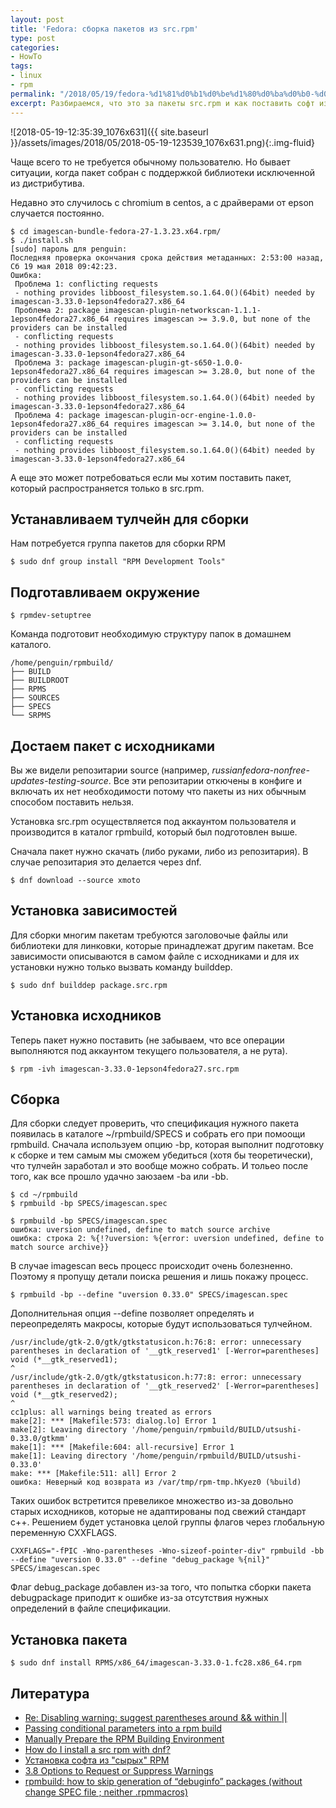 ```yaml
---
layout: post
title: 'Fedora: сборка пакетов из src.rpm'
type: post
categories:
- HowTo
tags:
- linux
- rpm
permalink: "/2018/05/19/fedora-%d1%81%d0%b1%d0%be%d1%80%d0%ba%d0%b0-%d0%bf%d0%b0%d0%ba%d0%b5%d1%82%d0%be%d0%b2-%d0%b8%d0%b7-src-rpm/"
excerpt: Разбираемся, что это за пакеты src.rpm и как поставить софт из исходников.
---
```

![2018-05-19-12:35:39_1076x631]({{ site.baseurl }}/assets/images/2018/05/2018-05-19-123539_1076x631.png){:.img-fluid}

Чаще всего то не требуется обычному пользователю. Но бывает ситуации, когда пакет собран с поддержкой библиотеки исключенной из дистрибутива.

Недавно это случилось с chromium в centos, а с драйверами от epson случается постоянно.

```shell
$ cd imagescan-bundle-fedora-27-1.3.23.x64.rpm/  
$ ./install.sh  
[sudo] пароль для penguin:  
Последняя проверка окончания срока действия метаданных: 2:53:00 назад, Сб 19 мая 2018 09:42:23.  
Ошибка:  
 Проблема 1: conflicting requests  
 - nothing provides libboost_filesystem.so.1.64.0()(64bit) needed by imagescan-3.33.0-1epson4fedora27.x86_64  
 Проблема 2: package imagescan-plugin-networkscan-1.1.1-1epson4fedora27.x86_64 requires imagescan >= 3.9.0, but none of the providers can be installed  
 - conflicting requests  
 - nothing provides libboost_filesystem.so.1.64.0()(64bit) needed by imagescan-3.33.0-1epson4fedora27.x86_64  
 Проблема 3: package imagescan-plugin-gt-s650-1.0.0-1epson4fedora27.x86_64 requires imagescan >= 3.28.0, but none of the providers can be installed  
 - conflicting requests  
 - nothing provides libboost_filesystem.so.1.64.0()(64bit) needed by imagescan-3.33.0-1epson4fedora27.x86_64  
 Проблема 4: package imagescan-plugin-ocr-engine-1.0.0-1epson4fedora27.x86_64 requires imagescan >= 3.14.0, but none of the providers can be installed  
 - conflicting requests  
 - nothing provides libboost_filesystem.so.1.64.0()(64bit) needed by imagescan-3.33.0-1epson4fedora27.x86_64
```

А еще это может потребоваться если мы хотим поставить пакет, который распространяется только в src.rpm.

<!--more-->

## Устанавливаем тулчейн для сборки

Нам потребуется группа пакетов для сборки RPM

```shell
$ sudo dnf group install "RPM Development Tools"
```

## Подготавливаем окружение

```shell
$ rpmdev-setuptree
```

Команда подготовит необходимую структуру папок в домашнем каталого.

```
/home/penguin/rpmbuild/  
├── BUILD  
├── BUILDROOT  
├── RPMS  
├── SOURCES  
├── SPECS  
└── SRPMS
```

## Достаем пакет с исходниками

Вы же видели репозитарии source (например, _russianfedora-nonfree-updates-testing-source_. Все эти репозитарии откючены в конфиге и включать их нет необходимости потому что пакеты из них обычным способом поставить нельзя.

Установка src.rpm осуществляется под аккаунтом пользователя и производится в каталог rpmbuild, который был подготовлен выше.

Сначала пакет нужно скачать (либо руками, либо из репозитария). В случае репозитария это делается через dnf.

```shell
$ dnf download --source xmoto
```

## Установка зависимостей

Для сборки многим пакетам требуются заголовочые файлы или библиотеки для линковки, которые принадлежат другим пакетам. Все зависимости описываются в самом файле с исходниками и для их установки нужно только вызвать команду builddep.

```shell
$ sudo dnf builddep package.src.rpm
```

## Установка исходников

Теперь пакет нужно поставить (не забываем, что все операции выполняются под аккаунтом текущего пользователя, а не рута).

```shell
$ rpm -ivh imagescan-3.33.0-1epson4fedora27.src.rpm
```

## Сборка

Для сборки следует проверить, что спецификация нужного  пакета появилась в каталоге ~/rpmbuild/SPECS и собрать его при помоощи rpmbuild. Сначала используем опцию -bp, которая выполнит подготовку к сборке и тем самым мы сможем убедиться (хотя бы теоретически), что тулчейн заработал и это вообще можно собрать. И тольео после того, как все прошло удачно заюзаем -ba или -bb.

```shell
$ cd ~/rpmbuild  
$ rpmbuild -bp SPECS/imagescan.spec
```

```shell
$ rpmbuild -bp SPECS/imagescan.spec  
ошибка: uversion undefined, define to match source archive  
ошибка: строка 2: %{!?uversion: %{error: uversion undefined, define to match source archive}}
```

В случае imagescan весь процесс происходит очень болезненно. Поэтому я пропущу детали поиска решения и лишь покажу процесс.

```shell
$ rpmbuild -bp --define "uversion 0.33.0" SPECS/imagescan.spec
```

Дополнительная опция --define позволяет определять и переопределять макросы, которые будут использоваться тулчейном.

```
/usr/include/gtk-2.0/gtk/gtkstatusicon.h:76:8: error: unnecessary parentheses in declaration of '__gtk_reserved1' [-Werror=parentheses]  
void (*__gtk_reserved1);  
^  
/usr/include/gtk-2.0/gtk/gtkstatusicon.h:77:8: error: unnecessary parentheses in declaration of '__gtk_reserved2' [-Werror=parentheses]  
void (*__gtk_reserved2);  
^  
cc1plus: all warnings being treated as errors  
make[2]: *** [Makefile:573: dialog.lo] Error 1  
make[2]: Leaving directory '/home/penguin/rpmbuild/BUILD/utsushi-0.33.0/gtkmm'  
make[1]: *** [Makefile:604: all-recursive] Error 1  
make[1]: Leaving directory '/home/penguin/rpmbuild/BUILD/utsushi-0.33.0'  
make: *** [Makefile:511: all] Error 2  
ошибка: Неверный код возврата из /var/tmp/rpm-tmp.hKyez0 (%build)
```

Таких ошибок встретится превеликое множество из-за довольно старых исходников, которые не адаптированы под свежий стандарт c++. Решением будет установка целой группы флагов через глобальную переменную CXXFLAGS.

```shell
CXXFLAGS="-fPIC -Wno-parentheses -Wno-sizeof-pointer-div" rpmbuild -bb --define "uversion 0.33.0" --define "debug_package %{nil}" SPECS/imagescan.spec
```

Флаг debug_package добавлен из-за того, что попытка сборки пакета debugpackage приподит к ошибке из-за отсутствия нужных определений в файле спецификации.

## Установка пакета

```shell
$ sudo dnf install RPMS/x86_64/imagescan-3.33.0-1.fc28.x86_64.rpm
```

## Литература

- [Re: Disabling warning: suggest parentheses around && within ||](https://gcc.gnu.org/ml/gcc-help/2009-05/msg00118.html)
- [Passing conditional parameters into a rpm build](http://ftp.rpm.org/api/4.4.2.2/conditionalbuilds.html)
- [Manually Prepare the RPM Building Environment](https://www.g-loaded.eu/2009/04/24/manually-prepare-the-rpm-building-environment/)
- [How do I install a src rpm with dnf?](https://ask.fedoraproject.org/en/question/87205/how-do-i-install-a-src-rpm-with-dnf/)
- [Установка софта из "сырых" RPM](http://knoppix.ru/adv090703.shtml)
- [3.8 Options to Request or Suppress Warnings](https://gcc.gnu.org/onlinedocs/gcc-4.8.2/gcc/Warning-Options.html)
- [rpmbuild: how to skip generation of “debuginfo” packages (without change SPEC file ; neither .rpmmacros)](https://stackoverflow.com/questions/36983051/rpmbuild-how-to-skip-generation-of-debuginfo-packages-without-change-spec-fi)

 

